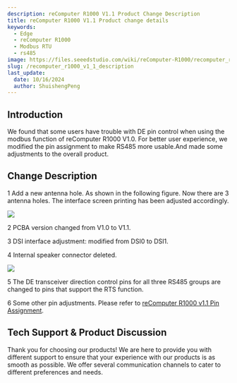 ```yaml
---
description: reComputer R1000 V1.1 Product Change Description
title: reComputer R1000 V1.1 Product change details
keywords:
  - Edge
  - reComputer R1000 
  - Modbus RTU
  - rs485
image: https://files.seeedstudio.com/wiki/reComputer-R1000/recomputer_r_images/01.png
slug: /recomputer_r1000_v1_1_description
last_update:
  date: 10/16/2024
  author: ShuishengPeng
---
```


## Introduction
We found that some users have trouble with DE pin control when using the modbus function of reComputer R1000 V1.0. For better user experience, we modified the pin assignment to make RS485 more usable.And made some adjustments to the overall product.



## Change Description
1 Add a new antenna hole. As shown in the following figure. Now there are 3 antenna holes.  The interface screen printing has been adjusted accordingly.

<div align="left"><img width={700} src="https://files.seeedstudio.com/wiki/reComputer-R1000/PCN/before_after.png" /></div>


2 PCBA version changed from V1.0 to V1.1.


3 DSI interface adjustment: modified from DSI0 to DSI1.


4 Internal speaker connector deleted.


<div align="left"><img width={700} src="https://files.seeedstudio.com/wiki/reComputer-R1000/PCN/delete.png" /></div>



5 The DE transceiver direction control pins for all three RS485 groups are changed to pins that support the RTS function.


6 Some other pin adjustments. Please refer to [reComputer R1000 v1.1 Pin Assignment](https://files.seeedstudio.com/wiki/reComputer-R1000/reComputer_R1000_v1_1_Pin_Assignment.xlsx).

## Tech Support & Product Discussion

Thank you for choosing our products! We are here to provide you with different support to ensure that your experience with our products is as smooth as possible. We offer several communication channels to cater to different preferences and needs.

<div class="button_tech_support_container">
<a href="https://forum.seeedstudio.com/" class="button_forum"></a> 
<a href="https://www.seeedstudio.com/contacts" class="button_email"></a>
</div>

<div class="button_tech_support_container">
<a href="https://discord.gg/eWkprNDMU7" class="button_discord"></a> 
<a href="https://github.com/Seeed-Studio/wiki-documents/discussions/69" class="button_discussion"></a>
</div>